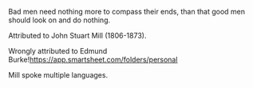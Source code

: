 Bad men need nothing more to compass their ends, than that good men should look on and do nothing.

Attributed to John Stuart Mill (1806-1873).

Wrongly attributed to Edmund Burke!https://app.smartsheet.com/folders/personal

Mill spoke multiple languages.